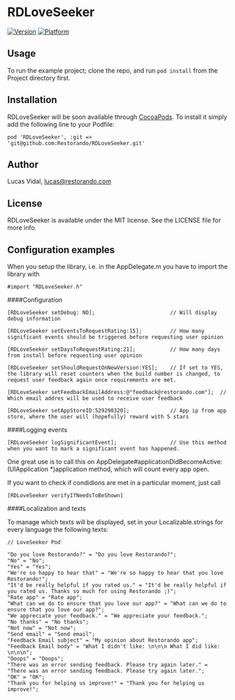 # RDLoveSeeker

[![Version](http://cocoapod-badges.herokuapp.com/v/RDLoveSeeker/badge.png)](http://cocoadocs.org/docsets/RDLoveSeeker)
[![Platform](http://cocoapod-badges.herokuapp.com/p/RDLoveSeeker/badge.png)](http://cocoadocs.org/docsets/RDLoveSeeker)

## Usage

To run the example project; clone the repo, and run `pod install` from the Project directory first.

## Installation

RDLoveSeeker will be soon available through [CocoaPods](http://cocoapods.org).
To install it simply add the following line to your Podfile:

    pod 'RDLoveSeeker', :git => 'git@github.com:Restorando/RDLoveSeeker.git'

## Author

Lucas Vidal, lucas@restorando.com

## License

RDLoveSeeker is available under the MIT license. See the LICENSE file for more info.

## Configuration examples

When you setup the library, i.e. in the AppDelegate.m you have to import the library with

    #import "RDLoveSeeker.h"

####Configuration

    [RDLoveSeeker setDebug: NO]; 						// Will display debug information

    [RDLoveSeeker setEventsToRequestRating:15];			// How many significant events should be triggered before requesting user opinion

    [RDLoveSeeker setDaysToRequestRating:21];			// How many days from install before requesting user opinion
    
    [RDLoveSeeker setShouldRequestOnNewVersion:YES];	// If set to YES, the library will reset counters when the build number is changed, to request user feedback again once requirements are met.
    
    [RDLoveSeeker setFeedbackEmailAddress:@"feedback@restorando.com"];	// Which email addres will be used to receive user feedback
    
    [RDLoveSeeker setAppStoreID:529290320];				// App ip from app store, where the user will (hopefully) reward with 5 stars

####Logging events

    [RDLoveSeeker logSignificantEvent]; 				// Use this method when you want to mark a significant event has happened.
One great use is to call this on AppDelegate#applicationDidBecomeActive:(UIApplication *)application method, which will count every app open.

If you want to check if condidions are met in a particular moment, just call

    [RDLoveSeeker verifyIfNeedsToBeShown]


####Localization and texts

To manage which texts will be displayed, set in your Localizable.strings for every language the following texts:

    // LoveSeeker Pod

	"Do you love Restorando?" = "Do you love Restorando?";
	"No" = "No";
	"Yes" = "Yes";
	"We're so happy to hear that" = "We're so happy to hear that you love Restorando!";
	"It'd be really helpful if you rated us." = "It'd be really helpful if you rated us. Thanks so much for using Restorando ;)";
	"Rate app" = "Rate app";
	"What can we do to ensure that you love our app?" = "What can we do to ensure that you love our app?";
	"We appreciate your feedback." = "We appreciate your feedback.";
	"No thanks" = "No thanks";
	"Not now" = "Not now";
	"Send email" = "Send email";
	"Feedback Email subject" = "My opinion about Restorando app";
	"Feedback Email body" = "What I didn't like: \n\n\n What I did like: \n\n\n";
	"Ooops" = "Ooops";
	"There was an error sending feedback. Please try again later." = "There was an error sending feedback. Please try again later.";
	"OK" = "OK";
	"Thank you for helping us improve!" = "Thank you for helping us improve!";

